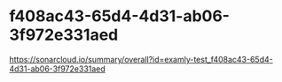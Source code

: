 # f408ac43-65d4-4d31-ab06-3f972e331aed
https://sonarcloud.io/summary/overall?id=examly-test_f408ac43-65d4-4d31-ab06-3f972e331aed
